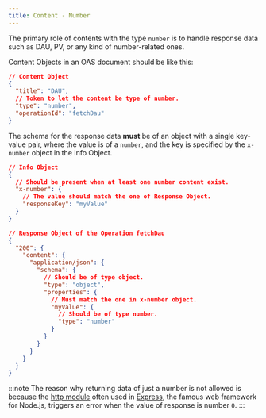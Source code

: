 ```yaml
---
title: Content - Number
---
```


The primary role of contents with the type `number` is to handle response data such as DAU, PV, or any kind of number-related ones.

Content Objects in an OAS document should be like this:

```json
// Content Object
{
  "title": "DAU",
  // Token to let the content be type of number.
  "type": "number",
  "operationId": "fetchDau"
}
```

The schema for the response data **must** be of an object with a single key-value pair, where the value is of a `number`, and the key is specified by the `x-number` object in the Info Object.

```json
// Info Object
{
  // Should be present when at least one number content exist.
  "x-number": {
    // The value should match the one of Response Object.
    "responseKey": "myValue"
  }
}
```

```json
// Response Object of the Operation fetchDau
{
  "200": {
    "content": {
      "application/json": {
        "schema": {
          // Should be of type object.
          "type": "object",
          "properties": {
            // Must match the one in x-number object.
            "myValue": {
              // Should be of type number.
              "type": "number"
            }
          }
        }
      }
    }
  }
}
```

:::note
The reason why returning data of just a number is not allowed is because the [http module](https://nodejs.org/api/http.html) often used in [Express](https://expressjs.com/), the famous web framework for Node.js, triggers an error when the value of response is number `0`.
:::
